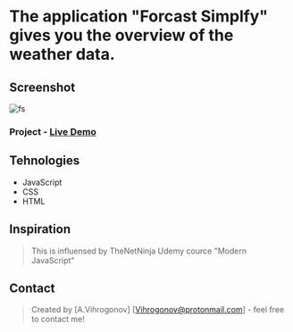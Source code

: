 # The application "Forcast Simplfy" gives you the overview of the weather data.

## Screenshot
![fs](https://user-images.githubusercontent.com/45083295/79921410-0bd19980-842a-11ea-8c0a-321f5f697a1d.PNG)

### Project - [Live Demo]()         

## Tehnologies

* JavaScript 
* CSS
* HTML

## Inspiration
>This is influensed by TheNetNinja Udemy cource "Modern JavaScript"

## Contact
>Created by [A.Vihrogonov] [Vihrogonov@protonmail.com] - feel free to contact me!
